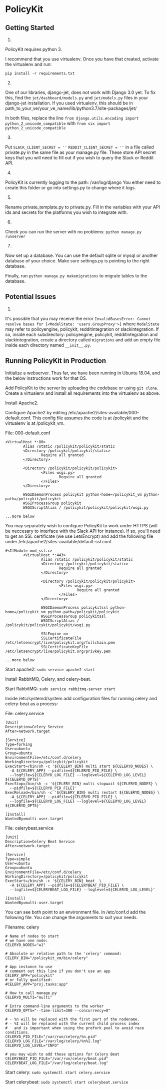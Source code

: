 # PolicyKit

## Getting Started

1)
PolicyKit requires python 3.

I recommend that you use virtualenv.
Once you have that created, activate the virtualenv and run:

`pip install -r requirements.txt`

2)
One of our libraries, django-jet, does not work with Django 3.0 yet.
To fix this, find the `jet/dashboard/models.py` and `jet/models.py` files in your django-jet installation.
If you used virtualenv, this should be in path_to_your_ve/your_ve_name/lib/python3.7/site-packages/jet/

In both files, replace the line `from django.utils.encoding import python_2_unicode_compatible` with `from six import python_2_unicode_compatible`

3)
Put
`SLACK_CLIENT_SECRET = ''`
`REDDIT_CLIENT_SECRET = ''`
in a file called private.py in the same file as your manage.py file. These store API secret keys that you will need to fill out if you wish to query the Slack or Reddit API.

4)
PolicyKit is currently logging to the path: /var/log/django
You either need to create this folder or go into settings.py to change where it logs.

5)
Rename private_template.py to private.py. Fill in the variables with your API ids and secrets for the platforms you wish to integrate with.

6)
Check you can run the server with no problems:
`python manage.py runserver`

7)
Now set up a database. You can use the default sqlite or mysql or another database of your choice. Make sure settings.py is pointing to the right database.

Finally, run `python manage.py makemigrations` to migrate tables to the database.



## Potential Issues

1)
It's possible that you may receive the error `InvalidBasesError: Cannot resolve bases for [<ModelState: 'users.GroupProxy'>]` where `ModelState` may refer to policyengine, policykit, redditintegration or slackintegration. If so, inside each subdirectory: policyengine, policykit, redditintegration and slackintegration, create a directory called `migrations` and add an empty file inside each directory named `__init__.py`.


## Running PolicyKit in Production

Initialize a webserver. Thus far, we have been running in Ubuntu 18.04, and the below instructions work for that OS. 

Add PolicyKit to the server by uploading the codebase or using `git clone`. Create a virtualenv and install all requirements into the virtualenv as above.

Install Apache2.

Configure Apache2 by editing /etc/apache2/sites-available/000-default.conf. This config file assumes the code is at /policykit and the virtualenv is at /policykit_vm.

File: 000-default.conf
```
<VirtualHost *:80>
        Alias /static /policykit/policykit/static
        <Directory /policykit/policykit/static>
                Require all granted
        </Directory>

        <Directory /policykit/policykit/policykit>
                <Files wsgi.py>
                        Require all granted
                </Files>
        </Directory>

        WSGIDaemonProcess policykit python-home=/policykit_vm python-path=/policykit/policykit
        WSGIProcessGroup policykit
        WSGIScriptAlias / /policykit/policykit/policykit/wsgi.py

...more below
```

You may separately wish to configure PolicyKit to work under HTTPS (will be neccesary to interface with the Slack API for instance). If so, you'll need to get an SSL certificate (we use LetsEncrypt) and add the following file under /etc/apache2/sites-available/default-ssl.conf.

```
#<IfModule mod_ssl.c>
        <VirtualHost *:443>
                Alias /static /policykit/policykit/static
                <Directory /policykit/policykit/static>
                        Require all granted
                </Directory>

                <Directory /policykit/policykit/policykit>
                        <Files wsgi.py>
                                Require all granted
                        </Files>
                </Directory>

                WSGIDaemonProcess policykitssl python-home=/policykit_vm python-path=/policykit/policykit
                WSGIProcessGroup policykitssl
                WSGIScriptAlias / /policykit/policykit/policykit/wsgi.py

                SSLEngine on
                SSLCertificateFile      /etc/letsencrypt/live/policykit.org/fullchain.pem
                SSLCertificateKeyFile /etc/letsencrypt/live/policykit.org/privkey.pem
                
...more below
```

Start apache2:
`sudo service apache2 start`




Install RabbitMQ, Celery, and celery-beat.

Start RabbitMQ:
`sudo service rabbitmq-server start`

Inside /etc/systemd/system add configuration files for running celery and celery-beat as a process:

File: celery.service
```
[Unit]
Description=Celery Service
After=network.target

[Service]
Type=forking
User=ubuntu
Group=ubuntu
EnvironmentFile=/etc/conf.d/celery
WorkingDirectory=/policykit/policykit
ExecStart=/bin/sh -c '${CELERY_BIN} multi start ${CELERYD_NODES} \
  -A ${CELERY_APP} --pidfile=${CELERYD_PID_FILE} \
  --logfile=${CELERYD_LOG_FILE} --loglevel=${CELERYD_LOG_LEVEL} ${CELERYD_OPTS}'
ExecStop=/bin/sh -c '${CELERY_BIN} multi stopwait ${CELERYD_NODES} \
  --pidfile=${CELERYD_PID_FILE}'
ExecReload=/bin/sh -c '${CELERY_BIN} multi restart ${CELERYD_NODES} \
  -A ${CELERY_APP} --pidfile=${CELERYD_PID_FILE} \
  --logfile=${CELERYD_LOG_FILE} --loglevel=${CELERYD_LOG_LEVEL} ${CELERYD_OPTS}'

[Install]
WantedBy=multi-user.target
```

File: celerybeat.service
```
[Unit]
Description=Celery Beat Service
After=network.target

[Service]
Type=simple
User=ubuntu
Group=ubuntu
EnvironmentFile=/etc/conf.d/celery
WorkingDirectory=/policykit/policykit
ExecStart=/bin/sh -c '${CELERY_BIN} beat  \
  -A ${CELERY_APP} --pidfile=${CELERYBEAT_PID_FILE} \
  --logfile=${CELERYBEAT_LOG_FILE} --loglevel=${CELERYD_LOG_LEVEL}'

[Install]
WantedBy=multi-user.target
```

You can see both point to an environment file. In /etc/conf.d add the following file. You can change the arguments to suit your needs.

Filename: celery
```
# Name of nodes to start
# we have one node:
CELERYD_NODES="w1"

# Absolute or relative path to the 'celery' command:
CELERY_BIN="/policykit_vm/bin/celery"

# App instance to use
# comment out this line if you don't use an app
CELERY_APP="policykit"
# or fully qualified:
#CELERY_APP="proj.tasks:app"

# How to call manage.py
CELERYD_MULTI="multi"

# Extra command-line arguments to the worker
CELERYD_OPTS="--time-limit=300 --concurrency=8"

# - %n will be replaced with the first part of the nodename.
# - %I will be replaced with the current child process index
#   and is important when using the prefork pool to avoid race conditions.
CELERYD_PID_FILE="/var/run/celery/%n.pid"
CELERYD_LOG_FILE="/var/log/celery/%n%I.log"
CELERYD_LOG_LEVEL="INFO"

# you may wish to add these options for Celery Beat
CELERYBEAT_PID_FILE="/var/run/celery/beat.pid"
CELERYBEAT_LOG_FILE="/var/log/celery/beat.log"
```

Start celery:
`sudo systemctl start celery.service`

Start celerybeat:
`sudo systemctl start celerybeat.service`


